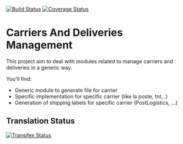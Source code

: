 [![Build Status](https://travis-ci.org/OCA/carrier-delivery.svg?branch=9.0)](https://travis-ci.org/OCA/carrier-delivery)
[![Coverage Status](https://coveralls.io/repos/OCA/carrier-delivery/badge.svg?branch=9.0)](https://coveralls.io/r/OCA/carrier-delivery?branch=9.0)

Carriers And Deliveries Management
==================================

This project aim to deal with modules related to manage carriers and deliveries in a generic way.

You'll find:

 - Generic module to generate file for carrier
 - Specific implementation for specific carrier (like la poste, tnt,..)
 - Generation of shipping labels for specific carrier (PostLogistics, ...)

[//]: # (addons)
[//]: # (end addons)

Translation Status
------------------
[![Transifex Status](https://www.transifex.com/projects/p/OCA-carrier-delivery-9-0/chart/image_png)](https://www.transifex.com/projects/p/OCA-carrier-delivery-9-0)

